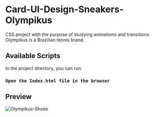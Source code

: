 # Card-UI-Design-Sneakers-Olympikus
 
CSS project with the purpose of studying animations and transitions. Olympikus is a Brazilian tennis brand.

## Available Scripts

In the project directory, you can run:
### `Open the Index.html file in the browser`

## Preview

![Olympikus-Shoes](https://user-images.githubusercontent.com/32379195/98133264-21755080-1e9c-11eb-9067-003b0c1e0fe1.gif)
